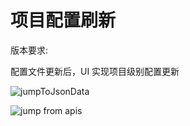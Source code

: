 # 项目配置刷新

版本要求: <Badge text="2023.1.3" />

配置文件更新后，UI 实现项目级别配置更新

![jumpToJsonData](/img/2023.1.3/jumpToJsonData.png)

![jump from apis](/img/2023.1.3/listJump2JsonData.png)
